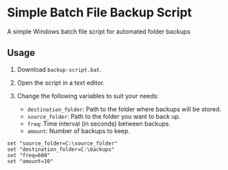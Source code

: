 # Simple Batch File Backup Script
A simple Windows batch file script for automated folder backups

## Usage

1. Download `backup-script.bat`.
2. Open the script in a text editor.
3. Change the following variables to suit your needs:

   - `destination_folder`: Path to the folder where backups will be stored.
   - `source_folder`: Path to the folder you want to back up.
   - `freq`: Time interval (in seconds) between backups.
   - `amount`: Number of backups to keep.

```batch
set "source_folder=C:\source_folder"
set "destination_folder=C:\backups"
set "freq=600"
set "amount=10"
